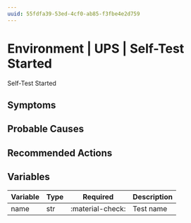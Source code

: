 ```yaml
---
uuid: 55fdfa39-53ed-4cf0-ab85-f3fbe4e2d759
---
```

# Environment | UPS | Self-Test Started

Self-Test Started

## Symptoms

## Probable Causes

## Recommended Actions

## Variables

Variable | Type | Required | Description
--- | --- | --- | ---
name | str | :material-check: | Test name
